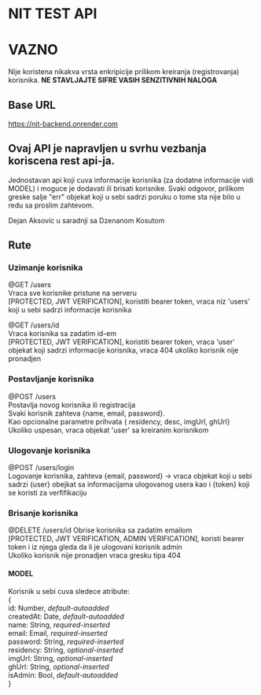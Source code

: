 # NIT TEST API

# VAZNO

Nije koristena nikakva vrsta enkripicije prilikom kreiranja (registrovanja) korisnika. **NE STAVLJAJTE SIFRE VASIH SENZITIVNIH NALOGA**

## Base URL <br>
https://nit-backend.onrender.com

## Ovaj API je napravljen u svrhu vezbanja koriscena rest api-ja.

Jednostavan api koji cuva informacije korisnika (za dodatne informacije vidi MODEL) i moguce je dodavati ili brisati korisnike. Svaki odgovor, prilikom greske salje "err" objekat koji u sebi sadrzi poruku o tome sta nije bilo u redu sa proslim zahtevom.

Dejan Aksovic u saradnji sa Dzenanom Kosutom

## Rute

### Uzimanje korisnika
@GET /users <br>
Vraca sve korisnike pristune na serveru <br>
[PROTECTED, JWT VERIFICATION], koristiti bearer token, vraca niz 'users' koji u sebi sadrzi informacije korisnika <br>

@GET /users/id <br>
Vraca korisnika sa zadatim id-em <br>
[PROTECTED, JWT VERIFICATION], koristiti bearer token, vraca 'user' objekat koji sadrzi informacije korisnika, vraca 404 ukoliko korisnik nije pronadjen

### Postavljanje korisnika
@POST /users <br>
Postavlja novog korisnika ili registracija <br>
Svaki korisnik zahteva {name, email, password}. <br>
Kao opcionalne parametre prihvata { residency, desc, imgUrl, ghUrl} <br>
Ukoliko uspesan, vraca objekat 'user' sa kreiranim korisnikom

### Ulogovanje korisnika
@POST /users/login <br>
Logovanje korisnika, zahteva {email, password} -> vraca objekat koji u sebi sadrzi {user} obejkat sa informacijama ulogovanog usera kao i {token} koji se koristi za verfifikaciju

### Brisanje korisnika
@DELETE /users/id
Obrise korisnika sa zadatim emailom <br>
[PROTECTED, JWT VERIFICATION, ADMIN VERIFICATION], koristi bearer token i iz njega gleda da li je ulogovani korisnik admin <br>
Ukoliko korisnik nije pronadjen vraca gresku tipa 404 

#### MODEL
Korisnik u sebi cuva sledece atribute: <br>
{ <br>
    id: Number, _default-autoadded_ <br>
    createdAt: Date, _default-autoadded_ <br>
    name: String, _required-inserted_ <br>
    email: Email, _required-inserted_ <br>
    password: String, _required-inserted_ <br>
    residency: String, _optional-inserted_ <br>
    imgUrl: String, _optional-inserted_ <br>
    ghUrl: String, _optional-inserted_ <br>
    isAdmin: Bool, _default-autoadded_ <br>
}

